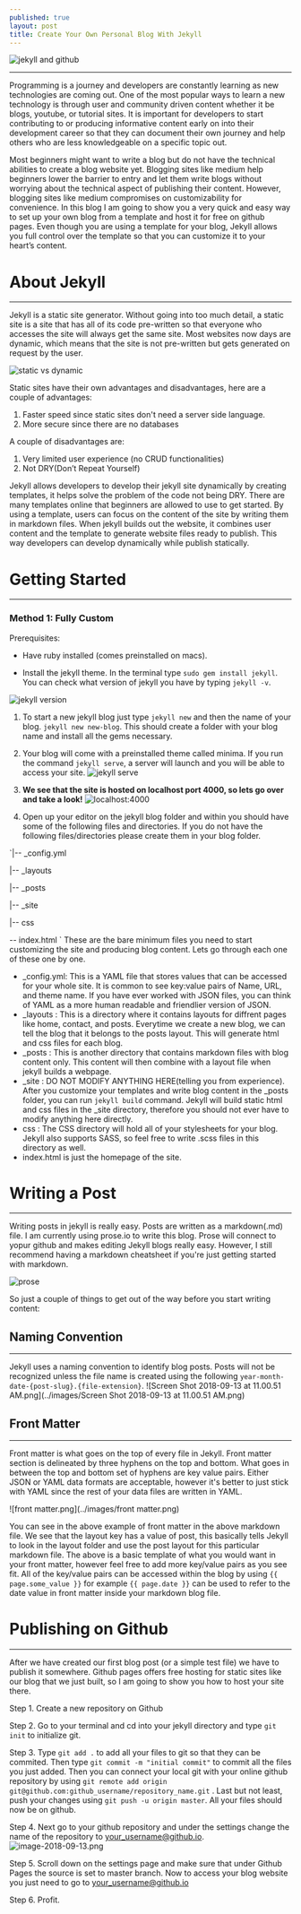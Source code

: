```yaml
---
published: true
layout: post
title: Create Your Own Personal Blog With Jekyll
---
```

![jekyll and github](../images/jekyll_github.png)

---
Programming is a journey and developers are constantly learning as new technologies are coming out. One of the most popular ways to learn a new technology is through user and community driven content whether it be blogs, youtube, or tutorial sites. It is important for developers to start contributing to or producing informative content early on into their development career so that they can document their own journey and help others who are less knowledgeable on a specific topic out. 
    
Most beginners might want to write a blog but do not have the technical abilities to create a blog website yet. Blogging sites like medium help beginners lower the barrier to entry and let them write blogs without worrying about the technical aspect of publishing their content. However, blogging sites like medium compromises on customizability for convenience. In this blog I am going to show you a very quick and easy way to set up your own blog from a template and host it for free on github pages. Even though you are using a template for your blog, Jekyll allows you full control over the template so that you can customize it to your heart’s content.

# About Jekyll
---
Jekyll is a static site generator. Without going into too much detail, a static site is a site that has all of its code pre-written so that everyone who accesses the site will always get the same site. Most websites now days are dynamic, which means that the site is not pre-written but gets generated on request by the user. 

![static vs dynamic](../images/part-1-dynamic-x-static-server.png)

Static sites have their own advantages and disadvantages, here are a couple of advantages:

1. Faster speed since static sites don't need a server side language.
2. More secure since there are no databases

A couple of disadvantages are:

1. Very limited user experience (no CRUD functionalities)
2. Not DRY(Don’t Repeat Yourself)

Jekyll allows developers to develop their jekyll site dynamically by creating templates, it helps solve the problem of the code not being DRY. There are many templates online that beginners are allowed to use to get started. By using a template, users can focus on the content of the site by writing them in markdown files. When jekyll builds out the website, it combines user content and the template to generate website files ready to publish. This way developers can develop dynamically while publish statically.


# Getting Started
---
### Method 1: Fully Custom
Prerequisites:
* Have ruby installed (comes preinstalled on macs).

* Install the jekyll theme. In the terminal type  `sudo gem install jekyll`. You can check what version of jekyll you have by typing `jekyll -v`.

![jekyll version](../images/Screen_Shot_2018-09-13_at_9.20.21_AM.jpg)

1. To start a new jekyll blog just type `jekyll new` and then the name of your blog. `jekyll new new-blog`. This should create a folder with your blog name and install all the gems necessary.
2. Your blog will come with a preinstalled theme called minima. If you run the command `jekyll serve`, a server will launch and you will be able to access your site.
![jekyll serve](../images/jekyll-serve.jpg)
3.	**We see that the site is hosted on localhost port 4000, so lets go over and take a look!**
![localhost:4000](../images/Screen_Shot_2018-09-13_at_9.44.51_AM.jpg)

4. Open up your editor on the jekyll blog folder and within you should have some of the following files and directories. If you do not have the following files/directories please create them in your blog folder.

`|-- _config.yml

 |-- _layouts

 |-- _posts

 |-- _site

 |-- css
 
 -- index.html
`
These are the bare minimum files you need to start customizing the site and producing blog content. Lets go through each one of these one by one. 
* _config.yml: This is a YAML file that stores values that can be accessed for your whole site. It is common to see key:value pairs of Name, URL, and theme name. If you have ever worked with JSON files, you can think of YAML as a more human readable and friendlier version of JSON.
* _layouts : This is a directory where it contains layouts for diffrent pages like home, contact, and posts. Everytime we create a new blog, we can tell the blog that it belongs to the posts layout. This will generate html and css files for each blog.
* _posts : This is another directory that contains markdown files with blog content only. This content will then combine with a layout file when jekyll builds a webpage. 
* _site : DO NOT MODIFY ANYTHING HERE(telling you from experience). After you customize your templates and write blog content in the _posts folder, you can run `jekyll build` command. Jekyll will build static html and css files in the _site directory, therefore you should not ever have to modify anything here directly. 
* css : The CSS directory will hold all of your stylesheets for your blog. Jekyll also supports SASS, so feel free to write .scss files in this directory as well.
* index.html is just the homepage of the site.

# Writing a Post
---
Writing posts in jekyll is really easy. Posts are written as a markdown(.md) file. I am currently using prose.io to write this blog. Prose will connect to yopur github and makes editing Jekyll blogs really easy. However, I still recommend having a markdown cheatsheet if you're just getting started with markdown. 

![prose](../images/Webp.net-resizeimage.png)

So just a couple of things to get out of the way before you start writing content:

## Naming Convention
---
Jekyll uses a naming convention to identify blog posts. Posts will not be recognized unless the file name is created using the following `year-month-date-{post-slug}.{file-extension}`.
![Screen Shot 2018-09-13 at 11.00.51 AM.png](../images/Screen Shot 2018-09-13 at 11.00.51 AM.png)

## Front Matter
---
Front matter is what goes on the top of every file in Jekyll. Front matter section is delineated by three hyphens on the top and bottom. What goes in between the top and bottom set of hyphens are key value pairs. Either JSON or YAML data formats are acceptable, however it's better to just stick with YAML since the rest of your data files are written in YAML. 

![front matter.png](../images/front matter.png)

You can see in the above example of front matter in the above markdown file. We see that the layout key has a value of post, this basically tells Jekyll to look in the layout folder and use the post layout for this particular markdown file. The above is a basic template of what you would want in your front matter, however feel free to add more key/value pairs as you see fit. All of the key/value pairs can be accessed within the blog by using `{{ page.some_value }}` for example `{{ page.date }}` can be used to refer to the date value in front matter inside your markdown blog file. 

# Publishing on Github
---
After we have created our first blog post (or a simple test file) we have to publish it somewhere. Github pages offers free hosting for static sites like our blog that we just built, so I am going to show you how to host your site there. 

Step 1. Create a new repository on Github

Step 2. Go to your terminal and cd into your jekyll directory and type `git init` to initialize git.

Step 3. Type `git add .` to add all your files to git so that they can be commited. Then type `git commit -m "initial commit"` to commit all the files you just added. Then you can connect your local git with your online github repository by using `git remote add origin git@github.com:github_username/repository_name.git` . Last but not least, push your changes using `git push -u origin master`. All your files should now be on github.

Step 4. Next go to your github repository and under the settings change the name of the repository to your_username@github.io.
![image-2018-09-13.png](../images/image-2018-09-13.png)

Step 5. Scroll down on the settings page and make sure that under Github Pages the source is set to master branch. Now to access your blog website you just need to go to your_username@github.io

Step 6. Profit.
